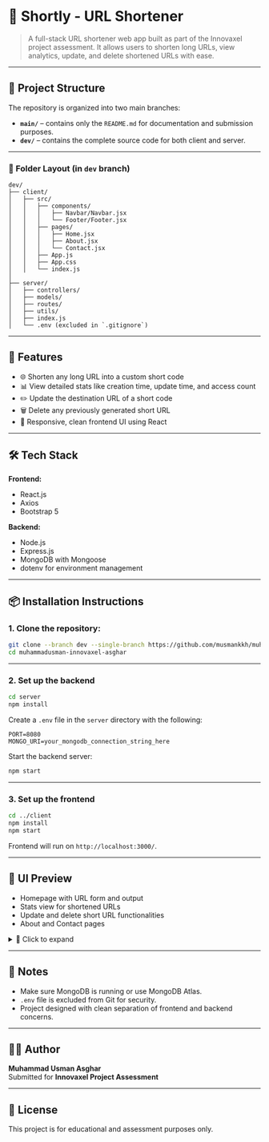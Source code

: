 
# 🔗 Shortly - URL Shortener

> A full-stack URL shortener web app built as part of the Innovaxel project assessment. It allows users to shorten long URLs, view analytics, update, and delete shortened URLs with ease.

---

## 📁 Project Structure

The repository is organized into two main branches:

- **`main/`** – contains only the `README.md` for documentation and submission purposes.
- **`dev/`** – contains the complete source code for both client and server.

---

### 🔧 Folder Layout (in `dev` branch)

```
dev/
├── client/
│   ├── src/
│   │   ├── components/
│   │   │   ├── Navbar/Navbar.jsx
│   │   │   └── Footer/Footer.jsx
│   │   ├── pages/
│   │   │   ├── Home.jsx
│   │   │   ├── About.jsx
│   │   │   └── Contact.jsx
│   │   ├── App.js
│   │   ├── App.css
│   │   └── index.js
│
├── server/
│   ├── controllers/
│   ├── models/
│   ├── routes/
│   ├── utils/
│   ├── index.js
│   └── .env (excluded in `.gitignore`)
```

---

## 🚀 Features

- 🌐 Shorten any long URL into a custom short code
- 📊 View detailed stats like creation time, update time, and access count
- ✏️ Update the destination URL of a short code
- 🗑️ Delete any previously generated short URL
- 🎨 Responsive, clean frontend UI using React

---

## 🛠️ Tech Stack

**Frontend:**
- React.js
- Axios
- Bootstrap 5

**Backend:**
- Node.js
- Express.js
- MongoDB with Mongoose
- dotenv for environment management

---

## 📦 Installation Instructions

### 1. Clone the repository:

```bash
git clone --branch dev --single-branch https://github.com/musmankkh/muhammadusman-innovaxel-asghar.git
cd muhammadusman-innovaxel-asghar
```

---

### 2. Set up the backend

```bash
cd server
npm install
```

Create a `.env` file in the `server` directory with the following:

```
PORT=8080
MONGO_URI=your_mongodb_connection_string_here
```

Start the backend server:

```bash
npm start
```

---

### 3. Set up the frontend

```bash
cd ../client
npm install
npm start
```

Frontend will run on `http://localhost:3000/`.

---
## 📸 UI Preview

- Homepage with URL form and output  
- Stats view for shortened URLs  
- Update and delete short URL functionalities  
- About and Contact pages  

<details>
  <summary>🔽 Click to expand</summary>

  <br>

  <a href="https://ibb.co/JwTYGmkc" target="_blank">
    <img src="https://i.ibb.co/G4DZ8nPd/Screenshot-2025-07-17-at-14-36-58-Shortly.png" alt="Shortly UI Screenshot" width="100%" style="border-radius: 8px;" />
  </a>

</details>




---

## 📌 Notes

- Make sure MongoDB is running or use MongoDB Atlas.
- `.env` file is excluded from Git for security.
- Project designed with clean separation of frontend and backend concerns.

---

## 👨‍💻 Author

**Muhammad Usman Asghar**  
Submitted for **Innovaxel Project Assessment**

---

## 📄 License

This project is for educational and assessment purposes only.

